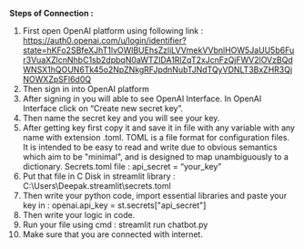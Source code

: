 **Steps of Connection :**

1) First open OpenAI platform using following link :
https://auth0.openai.com/u/login/identifier?state=hKFo2SBfeXJhT1lvOWlBUEhsZzliLVVmekVVbnlHOW5JaUU5b6Fur3VuaXZlcnNhbC1sb2dpbqN0aWTZIDA1RlZqT2xJcnFzQjFWV2lOVzBQdWNSX1hQOUN6Tk45o2NpZNkgRFJpdnNubTJNdTQyVDNLT3BxZHR3QjNOWXZpSFl6d0Q
2) Then sign in into OpenAI platform
3) After signing in you will able to see OpenAI Interface. In OpenAI Interface click on “Create new secret key”.
4) Then name the secret key and you will see your key.
5) After getting key first copy it and save it in file with any variable with any
name with extension .toml. TOML is a file format for configuration files. It
is intended to be easy to read and write due to obvious semantics which
aim to be "minimal", and is designed to map unambiguously to a dictionary.
Secrets.toml file :
api_secret = “your_key”
6) Put that file in C Disk in streamlit library :
C:\Users\Deepak\.streamlit\secrets.toml
7) Then write your python code, import essential libraries and paste your key in :
openai.api_key = st.secrets["api_secret"]
8) Then write your logic in code.
9) Run your file using cmd : streamlit run chatbot.py
10) Make sure that you are connected with internet.

